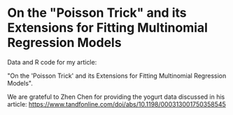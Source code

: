 # On the "Poisson Trick" and its Extensions for Fitting Multinomial Regression Models

Data and R code for my article:

"On the 'Poisson Trick' and its Extensions for Fitting Multinomial Regression Models".

We are grateful to Zhen Chen for providing the yogurt data discussed in his article:
https://www.tandfonline.com/doi/abs/10.1198/000313001750358545

